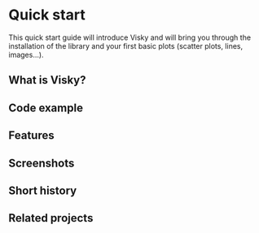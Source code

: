 # Quick start

This quick start guide will introduce Visky and will bring you through the installation of the library and your first basic plots (scatter plots, lines, images...).

## What is Visky?


## Code example


## Features


## Screenshots


## Short history


## Related projects
